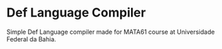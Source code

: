 # Def Language Compiler
Simple Def Language compiler made for MATA61 course at Universidade Federal da Bahia.
